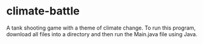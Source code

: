 # climate-battle
A tank shooting game with a theme of climate change.
To run this program, download all files into a directory and then run the Main.java file using Java.
